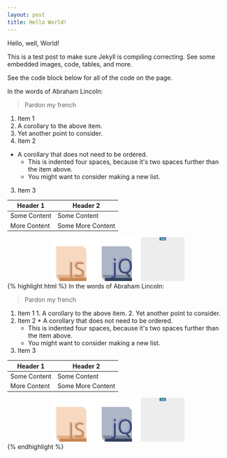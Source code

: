 ```yaml
---
layout: post
title: Hello World!
---
```


Hello, well, World!

This is a test post to make sure Jekyll is compiling correcting. See some embedded images, code, tables, and more.

See the code block below for all of the code on the page.

In the words of Abraham Lincoln:

> Pardon my french

1. Item 1
  1. A corollary to the above item.
  2. Yet another point to consider.
2. Item 2
  * A corollary that does not need to be ordered.
    * This is indented four spaces, because it's two spaces further than the item above.
    * You might want to consider making a new list.
3. Item 3

| Header 1  | Header 2 |
| ------------- | ------------- |
| Some Content  | Some Content  |
| More Content | Some More Content  |

<div style= "text-align: center;">
  <img src="/artwork/js.svg" style="height: 100px; width: 100px;">
  <img src="/artwork/jq.svg" style="height: 100px; width: 100px;">
  <img src="/artwork/php.svg" style="height: 100px; width: 100px;">
</div>

<div class="codeblock">
  {% highlight html %}
  In the words of Abraham Lincoln:

  > Pardon my french

  1. Item 1
    1. A corollary to the above item.
    2. Yet another point to consider.
  2. Item 2
    * A corollary that does not need to be ordered.
      * This is indented four spaces, because it's two spaces further than the item above.
      * You might want to consider making a new list.
  3. Item 3

  | Header 1  | Header 2 |
  | ------------- | ------------- |
  | Some Content  | Some Content  |
  | More Content | Some More Content  |

  <div style= "text-align: center;">
    <img src="/artwork/js.svg" style="height: 100px; width: 100px;">
    <img src="/artwork/jq.svg" style="height: 100px; width: 100px;">
    <img src="/artwork/php.svg" style="height: 100px; width: 100px;">
  </div>
  {% endhighlight %}
</div>

